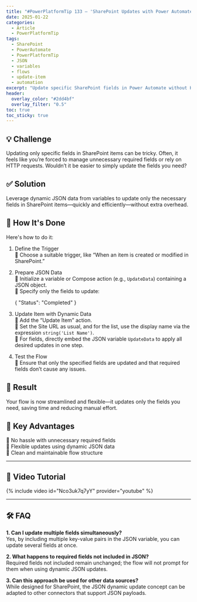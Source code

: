 ```yaml
---
title: "#PowerPlatformTip 133 – 'SharePoint Updates with Power Automate – No Required Fields Needed'"
date: 2025-01-22
categories:
  - Article
  - PowerPlatformTip
tags:
  - SharePoint
  - PowerAutomate
  - PowerPlatformTip
  - JSON
  - variables
  - flows
  - update-item
  - automation
excerpt: "Update specific SharePoint fields in Power Automate without HTTP requests or required fields."
header:
  overlay_color: "#2dd4bf"
  overlay_filter: "0.5"
toc: true
toc_sticky: true
---
```


## 💡 Challenge
Updating only specific fields in SharePoint items can be tricky. Often, it feels like you’re forced to manage unnecessary required fields or rely on HTTP requests. Wouldn’t it be easier to simply update the fields you need?

## ✅ Solution
Leverage dynamic JSON data from variables to update only the necessary fields in SharePoint items—quickly and efficiently—without extra overhead.

## 🔧 How It's Done
Here's how to do it:
1. Define the Trigger  
   🔸 Choose a suitable trigger, like “When an item is created or modified in SharePoint.”  
2. Prepare JSON Data  
   🔸 Initialize a variable or Compose action (e.g., `UpdateData`) containing a JSON object.  
   🔸 Specify only the fields to update:  
   
   {
       "Status": "Completed"
   }
     
3. Update Item with Dynamic Data  
   🔸 Add the “Update Item” action.  
   🔸 Set the Site URL as usual, and for the list, use the display name via the expression `string('List Name')`.  
   🔸 For fields, directly embed the JSON variable `UpdateData` to apply all desired updates in one step.  
4. Test the Flow  
   🔸 Ensure that only the specified fields are updated and that required fields don’t cause any issues.

## 🎉 Result
Your flow is now streamlined and flexible—it updates only the fields you need, saving time and reducing manual effort.

## 🌟 Key Advantages
🔸 No hassle with unnecessary required fields  
🔸 Flexible updates using dynamic JSON data  
🔸 Clean and maintainable flow structure

---

## 🎥 Video Tutorial
{% include video id="Nco3uk7q7yY" provider="youtube" %}

---

## 🛠️ FAQ
**1. Can I update multiple fields simultaneously?**  
Yes, by including multiple key-value pairs in the JSON variable, you can update several fields at once.

**2. What happens to required fields not included in JSON?**  
Required fields not included remain unchanged; the flow will not prompt for them when using dynamic JSON updates.

**3. Can this approach be used for other data sources?**  
While designed for SharePoint, the JSON dynamic update concept can be adapted to other connectors that support JSON payloads.

